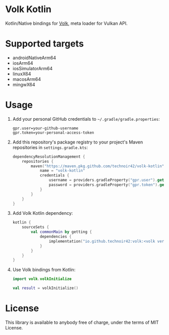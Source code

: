 Volk Kotlin
===========

Kotlin/Native bindings for [Volk](https://github.com/zeux/volk), meta loader for Vulkan API.

# Supported targets

* androidNativeArm64
* iosArm64
* iosSimulatorArm64
* linuxX64
* macosArm64
* mingwX64

# Usage

1. Add your personal GitHub credentials to `~/.gradle/gradle.properties`:
    ```properties
    gpr.user=your-github-username
    gpr.token=your-personal-access-token
    ```

2. Add this repository's package registry to your project's Maven repositories in `settings.gradle.kts`:
    ```kotlin
    dependencyResolutionManagement {
        repositories {
            maven("https://maven.pkg.github.com/technoir42/volk-kotlin") {
                name = "volk-kotlin"
                credentials {
                    username = providers.gradleProperty("gpr.user").get()
                    password = providers.gradleProperty("gpr.token").get()
                }
            }
        }
    }
    ```

3. Add Volk Kotlin dependency:
   ```kotlin
   kotlin {
       sourceSets {
           val commonMain by getting {
               dependencies {
                   implementation("io.github.technoir42:volk:<volk version>")
               }
           }
       }
   }
   ```

4. Use Volk bindings from Kotlin:
   ```kotlin
   import volk.volkInitialize
   
   val result = volkInitialize()
   ```

# License

This library is available to anybody free of charge, under the terms of MIT License.
